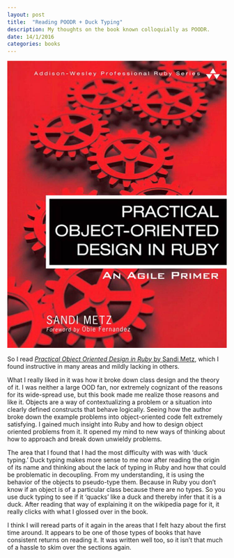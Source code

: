 ```yaml
---
layout: post
title:  "Reading POODR + Duck Typing"
description: My thoughts on the book known colloquially as POODR.
date: 14/1/2016
categories: books
---
```

![Book Cover](/assets/post-images/poodr-cover.jpg)

So I read [*Practical Object Oriented Design in Ruby* by Sandi Metz](http://www.poodr.com/), which I found instructive in many areas and mildly lacking in others.

What I really liked in it was how it broke down class design and the theory of it. I was neither a large OOD fan, nor extremely cognizant of the reasons for its wide-spread use, but this book made me realize those reasons and like it. Objects are a way of contextualizing a problem or a situation into clearly defined constructs that behave logically. Seeing how the author broke down the example problems into object-oriented code felt extremely satisfying. I gained much insight into Ruby and how to design object oriented problems from it. It opened my mind to new ways of thinking about how to approach and break down unwieldy problems.

The area that I found that I had the most difficulty with was with ‘duck typing.’ Duck typing makes more sense to me now after reading the origin of its name and thinking about the lack of typing in Ruby and how that could be problematic in decoupling. From my understanding, it is using the behavior of the objects to pseudo-type them. Because in Ruby you don’t know if an object is of a particular class because there are no types. So you use duck typing to see if it ‘quacks’ like a duck and thereby infer that it is a duck. After reading that way of explaining it on the wikipedia page for it, it really clicks with what I glossed over in the book.

I think I will reread parts of it again in the areas that I felt hazy about the first time around. It appears to be one of those types of books that have consistent returns on reading it. It was written well too, so it isn’t that much of a hassle to skim over the sections again.
